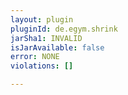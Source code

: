 ```yaml
---
layout: plugin
pluginId: de.egym.shrink
jarSha1: INVALID
isJarAvailable: false
error: NONE
violations: []

---
```

